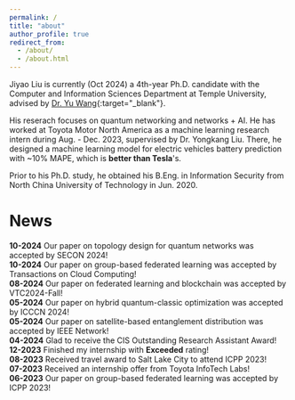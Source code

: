 ```yaml
---
permalink: /
title: "about"
author_profile: true
redirect_from: 
  - /about/
  - /about.html
---
```


Jiyao Liu is currently (Oct 2024) a 4th-year Ph.D. candidate with the Computer and Information Sciences Department at Temple University, advised by [Dr. Yu Wang](https://cis.temple.edu/~yu/){:target="_blank"}.  

His reserach focuses on quantum networking and networks + AI. He has worked at Toyota Motor North America as a machine learning research intern during Aug. - Dec. 2023, supervised by Dr. Yongkang Liu. There, he designed a machine learning model for electric vehicles battery prediction with ~10% MAPE, which is **better than Tesla**'s.  

Prior to his Ph.D. study, he obtained his B.Eng. in Information Security from North China University of Technology in Jun. 2020.  


# News  
**10-2024**  Our paper on topology design for quantum networks was accepted by SECON 2024!    
**10-2024**  Our paper on group-based federated learning was accepted by Transactions on Cloud Computing!  
**08-2024**  Our paper on federated learning and blockchain was accepted by VTC2024-Fall!  
**05-2024**  Our paper on hybrid quantum-classic optimization was accepted by ICCCN 2024!  
**05-2024**  Our paper on satellite-based entanglement distribution was accepted by IEEE Network!  
**04-2024**  Glad to receive the CIS Outstanding Research Assistant Award!  
**12-2023**  Finished my internship with **Exceeded** rating!  
**08-2023**  Received travel award to Salt Lake City to attend ICPP 2023!  
**07-2023**  Received an internship offer from Toyota InfoTech Labs!  
**06-2023**  Our paper on group-based federated learning was accepted by ICPP 2023!  

